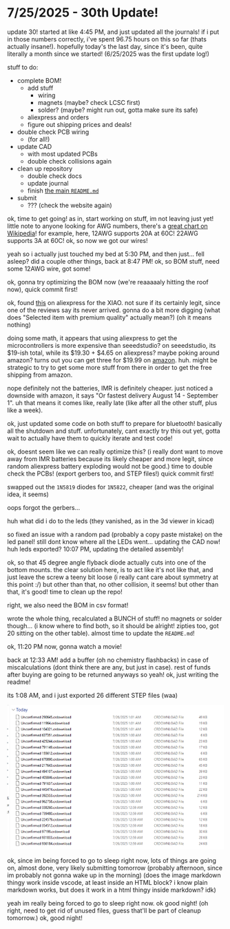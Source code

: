 # 7/25/2025 - 30th Update!

update 30! started at like 4:45 PM, and just updated all the journals! if i put in those numbers correctly, i've spent 96.75 hours on this so far (thats actually insane!). hopefully today's the last day, since it's been, quite literally a month since we started! (6/25/2025 was the first update log!)

stuff to do:
- complete BOM!
    - add stuff
        - wiring
        - magnets (maybe? check LCSC first)
        - solder? (maybe? might run out, gotta make sure its safe)
    - aliexpress and orders
    - figure out shipping prices and deals!
- double check PCB wiring
    - (for all!)
- update CAD
    - with most updated PCBs
    - double check collisions again
- clean up repository
    - double check docs
    - update journal
    - finish [the main `README.md`](</README.md>)
- submit
    - ??? (check the website again)

ok, time to get going! as in, start working on stuff, im not leaving just yet! little note to anyone looking for AWG numbers, there's a [great chart on Wikipedia](https://en.wikipedia.org/wiki/American_wire_gauge)! for example, here, 12AWG supports 20A at 60C! 22AWG supports 3A at 60C! ok, so now we got our wires!

yeah so i actually just touched my bed at 5:30 PM, and then just... fell asleep? did a couple other things, back at 8:47 PM! ok, so BOM stuff, need some 12AWG wire, got some!

ok, gonna try optimizing the BOM now (we're reaaaaaly hitting the roof now), quick commit first!

ok, found [this](https://www.aliexpress.us/item/3256805195972424.html) on aliexpress for the XIAO. not sure if its certainly legit, since one of the reviews say its never arrived. gonna do a bit more digging (what does "Selected item with premium quality" actually mean?) (oh it means nothing)

doing some math, it appears that using aliexpress to get the microcontrollers is more expensive than seeedstudio? on seeedstudio, its $19-ish total, while its $19.30 + $4.65 on aliexpress? maybe poking around amazon? turns out you can get three for $19.99 on [amazon](https://www.amazon.com/dp/B0DGX3LSC7/ref=twister_B0DYP3RYTC?_encoding=UTF8&th=1). huh. might be strategic to try to get some more stuff from there in order to get the free shipping from amazon.

nope definitely not the batteries, IMR is definitely cheaper. just noticed a downside with amazon, it says "Or fastest delivery August 14 - September 1". uh that means it comes like, really late (like after all the other stuff, plus like a week).

ok, just updated some code on both stuff to prepare for bluetooth! basically all the shutdown and stuff. unfortunately, cant exactly try this out yet, gotta wait to actually have them to quickly iterate and test code!

ok, doesnt seem like we can really optimize this? (i really dont want to move away from IMR batteries because its likely cheaper and more legit, since random aliexpress battery exploding would not be good.) time to double check the PCBs! (export gerbers too, and STEP files!) quick commit first!

swapped out the `1N5819` diodes for `1N5822`, cheaper (and was the original idea, it seems)

oops forgot the gerbers...

huh what did i do to the leds (they vanished, as in the 3d viewer in kicad)

so fixed an issue with a random pad (probably a copy paste mistake) on the led panel! still dont know where all the LEDs went... updating the CAD now! huh leds exported? 10:07 PM, updating the detailed assembly!

ok, so that 45 degree angle flyback diode actually cuts into one of the bottom mounts. the clear solution here, is to act like it's not like that, and just leave the screw a teeny bit loose (i really cant care about symmetry at this point :/) but other than that, no other collision, it seems! but other than that, it's good! time to clean up the repo!

right, we also need the BOM in csv format!

wrote the whole thing, recalculated a BUNCH of stuff! no magnets or solder though... (i know where to find both, so it should be alright! zipties too, got 20 sitting on the other table). almost time to update the `README.md`!

ok, 11:20 PM now, gonna watch a movie!

back at 12:33 AM! add a buffer (oh no chemistry flashbacks) in case of miscalculations (dont think there are any, but just in case). rest of funds after buying are going to be returned anyways so yeah! ok, just writing the readme!

its 1:08 AM, and i just exported 26 different STEP files (waa)

![waa](</updatelogs/images/202507/07252025 - 1.png>)

ok, since im being forced to go to sleep right now, lots of things are going on, almost done, very likely submitting tomorrow (probably afternoon, since im probably not gonna wake up in the morning) (does the image markdown thingy work inside vscode, at least inside an HTML block? i know plain markdown works, but does it work in a html thingy inside markdown? idk)

yeah im really being forced to go to sleep right now. ok good night! (oh right, need to get rid of unused files, guess that'll be part of cleanup tomorrow.) ok, good night!